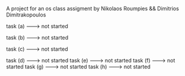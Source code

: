 A project for an os class assigment by Nikolaos Roumpies && Dimitrios Dimitrakopoulos

task (a) ---> not started

task (b) ---> not started

task (c) ---> not started

task (d) ---> not started
task (e) ---> not started
task (f) ---> not started
task (g) ---> not started
task (h) ---> not started
